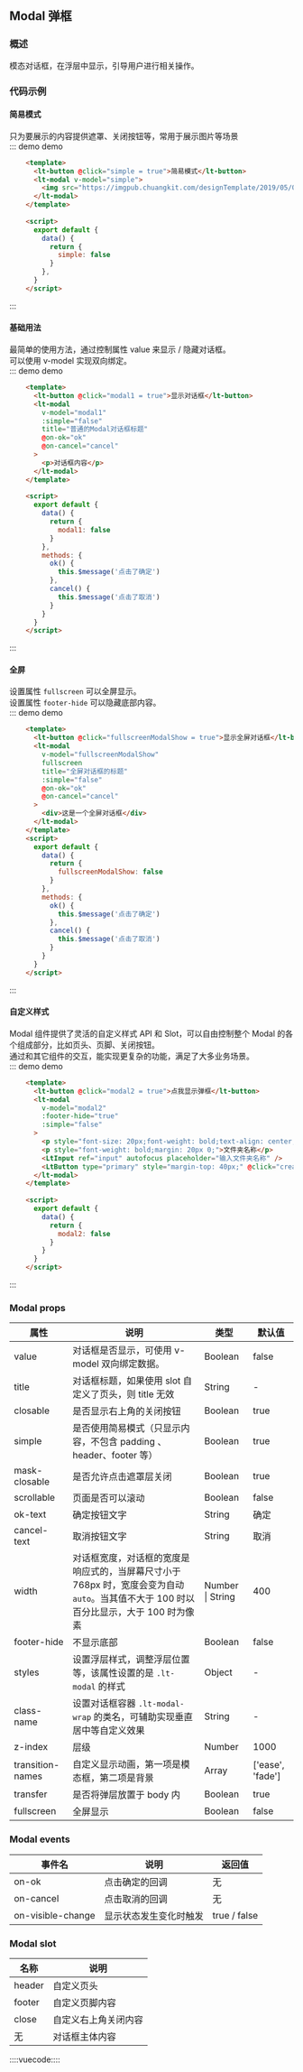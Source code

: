 ## Modal 弹框

### 概述

模态对话框，在浮层中显示，引导用户进行相关操作。

### 代码示例

#### 简易模式

只为要展示的内容提供遮罩、关闭按钮等，常用于展示图片等场景

::: demo demo
```html
    <template>
      <lt-button @click="simple = true">简易模式</lt-button>
      <lt-modal v-model="simple">
        <img src="https://imgpub.chuangkit.com/designTemplate/2019/05/08/466042295_thumb" style="display: block;">
      </lt-modal>
    </template>
    
    <script>
      export default {
        data() {
          return {
            simple: false
          }
        },
      }
    </script>
```
:::

#### 基础用法

最简单的使用方法，通过控制属性 value 来显示 / 隐藏对话框。

可以使用 v-model 实现双向绑定。

::: demo demo
```html
    <template>
      <lt-button @click="modal1 = true">显示对话框</lt-button>
      <lt-modal
        v-model="modal1"
        :simple="false"
        title="普通的Modal对话框标题"
        @on-ok="ok"
        @on-cancel="cancel"
      >
        <p>对话框内容</p>
      </lt-modal>
    </template>
    
    <script>
      export default {
        data() {
          return {
            modal1: false
          }
        },
        methods: {
          ok() {
            this.$message('点击了确定')
          },
          cancel() {
            this.$message('点击了取消')
          }
        }
      }
    </script>
```
:::

#### 全屏

设置属性 `fullscreen` 可以全屏显示。

设置属性 `footer-hide` 可以隐藏底部内容。

::: demo demo

```html
    <template>
      <lt-button @click="fullscreenModalShow = true">显示全屏对话框</lt-button>
      <lt-modal
        v-model="fullscreenModalShow"
        fullscreen
        title="全屏对话框的标题"
        :simple="false"
        @on-ok="ok"
        @on-cancel="cancel"
      >
        <div>这是一个全屏对话框</div>
      </lt-modal>
    </template>
    <script>
      export default {
        data() {
          return {
            fullscreenModalShow: false
          }
        },
        methods: {
          ok() {
            this.$message('点击了确定')
          },
          cancel() {
            this.$message('点击了取消')
          }
        }
      }
    </script>
```

:::

#### 自定义样式

Modal 组件提供了灵活的自定义样式 API 和 Slot，可以自由控制整个 Modal 的各个组成部分，比如页头、页脚、关闭按钮。

通过和其它组件的交互，能实现更复杂的功能，满足了大多业务场景。

::: demo demo
```html
    <template>
      <lt-button @click="modal2 = true">点我显示弹框</lt-button>
      <lt-modal
        v-model="modal2"
        :footer-hide="true"
        :simple="false"
      >
        <p style="font-size: 20px;font-weight: bold;text-align: center;">创建文件夹</p>
        <p style="font-weight: bold;margin: 20px 0;">文件夹名称</p>
        <LtInput ref="input" autofocus placeholder="输入文件夹名称" />
        <LtButton type="primary" style="margin-top: 40px;" @click="createFolder">创建文件夹</LtButton>
      </lt-modal>
    </template>
    
    <script>
      export default {
        data() {
          return {
            modal2: false
          }
        }
      }
    </script>
```
:::

### Modal props

属性|说明|类型|默认值
---|---|---|---
value|对话框是否显示，可使用 v-model 双向绑定数据。|Boolean|false
title|对话框标题，如果使用 slot 自定义了页头，则 title 无效|String|-
closable|是否显示右上角的关闭按钮|Boolean|true
simple|是否使用简易模式（只显示内容，不包含 padding 、header、footer 等）|Boolean|true
mask-closable|是否允许点击遮罩层关闭|Boolean|true
scrollable|页面是否可以滚动|Boolean|false
ok-text|确定按钮文字|String|确定
cancel-text|取消按钮文字|String|取消
width|对话框宽度，对话框的宽度是响应式的，当屏幕尺寸小于 768px 时，宽度会变为自动 `auto`。当其值不大于 100 时以百分比显示，大于 100 时为像素|Number \| String|400
footer-hide|不显示底部|Boolean|false
styles|设置浮层样式，调整浮层位置等，该属性设置的是 `.lt-modal` 的样式|Object|-
class-name|设置对话框容器 `.lt-modal-wrap` 的类名，可辅助实现垂直居中等自定义效果|String|-
z-index|层级|Number|1000
transition-names|自定义显示动画，第一项是模态框，第二项是背景|Array|['ease', 'fade']
transfer|是否将弹层放置于 body 内|Boolean|true
fullscreen|全屏显示|Boolean|false
### Modal events

事件名|说明|返回值
---|---|---
on-ok|点击确定的回调|无
on-cancel|点击取消的回调|无
on-visible-change|显示状态发生变化时触发|true \/ false

### Modal slot

名称|说明
---|---
header|自定义页头
footer|自定义页脚内容
close|自定义右上角关闭内容
无|对话框主体内容

::::vuecode::::
<script>
  module.exports = {
    data() {
      return {
        simple: false,
        modal1: false,
        modal2: false,
        fullscreenModalShow: false
      }
    },
    watch: {
      modal2(v) {
        if(v) {
          this.$nextTick(() => {
            this.$refs.input.focus()
          })
        }
      }
    },
    methods: {
      ok() {
        this.$message('点击了确定')
      },
      cancel() {
        this.$message('点击了取消')
      },
      createFolder() {
        this.$message('创建成功')
        this.modal2 = false
      }
    }
  };
</script>

<style lang="less" scoped>
  p {
    margin: 0;
  }
</style>
